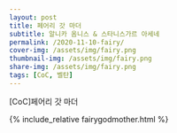 ```yaml
---
layout: post
title: 페어리 갓 마더
subtitle: 알니카 옴니스 & 스타니스가르 아세네
permalink: /2020-11-10-fairy/
cover-img: /assets/img/fairy.png
thumbnail-img: /assets/img/fairy.png
share-img: /assets/img/fairy.png
tags: [CoC, 벨탄]
---
```


[CoC]페어리 갓 마더

{% include_relative fairygodmother.html %}
